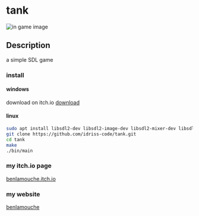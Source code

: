 # tank

![in game image](https://img.itch.zone/aW1nLzE5MDUwMDcuZ2lm/original/19KxX4.gif)

## Description

a simple SDL game

### install

#### windows

download on itch.io
[download](https://benlamouche.itch.io/mission-intersideral)

#### linux

```bash
sudo apt install libsdl2-dev libsdl2-image-dev libsdl2-mixer-dev libsdl2-ttf-dev
git clone https://github.com/idriss-code/tank.git
cd tank
make
./bin/main
```

### my itch.io page

[benlamouche.itch.io](https://benlamouche.itch.io/)

### my website

[benlamouche](http://benlamouche.ddns.net/)
